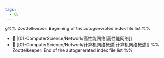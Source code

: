 ```yaml
---
tags:
  - CS
---
```

g%% Zoottelkeeper: Beginning of the autogenerated index file list  %%
- 📄 [[01-ComputerScience/Network/高性能网络|高性能网络]]
- 📄 [[01-ComputerScience/Network/计算机网络概述|计算机网络概述]]
%% Zoottelkeeper: End of the autogenerated index file list  %%
